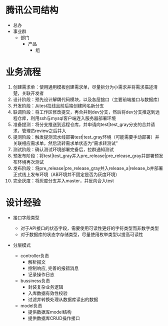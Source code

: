 # 腾讯公司结构
* 总办
* 事业群
    * 部门
        * 产品
            * 组


# 业务流程
1. 创建需求单：使用通用模板创建需求单，尽量拆分为小需求并将需求描述清楚，关联开发者
2. 设计阶段：预先设计解耦代码模块，以及各层接口（主要前端接口与数据库）
3. 开发阶段：从test拉线且前后端创建同名新分支
4. 联调阶段：将工作区修改提交，再合并到dev分支，然后将dev分支推送到远程仓库，利用ssh与mysql客户端连入服务器部署环境
5. 准备提测：将分支推送到远程仓库，并申请向test|test_gray分支的合并请求，管理员review之后并入
6. 提测阶段：触发提测流水线部署test|test_gray环境（可能需要手动部署）并关联相应需求单，然后流转需求单状态为“需求转测试”
7. 测试阶段：确认测试环境部署完备后，拉群通知测试
8. 预发布阶段：将test|test_gray并入pre_release|pre_release_gray并部署预发布环境再次测试
9. 发布阶段：将pre_release|pre_release_gray并入release_a|release_b并部署正式线上发布环境（AB环境并不固定是否为灰度环境）
10. 完全灰度：将灰度分支并入master，并反向合入test


# 设计经验
* 接口字段类型
    * 对于API接口的状态字段，需要使用可读性更好的字符类型而非数字类型
    * 对于数据库的状态字存储类型，尽量使用枚举类型以提高可读性

* 分层模式
    * controller负责
        * 解析报文
        * 控制响应, 完善的报错消息
        * 记录操作日志
    * bussiness负责
        * 封装复杂业务逻辑
        * 入库数据有效性校验
        * 过滤并转换处理从数据库读出的数据
    * model负责
        * 提供数据库model结构
        * 提供数据库CRUD操作接口
